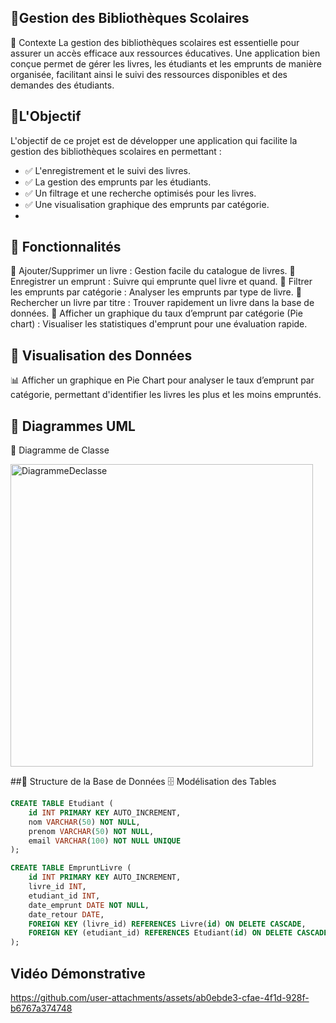 ## 📌Gestion des Bibliothèques Scolaires

📌 Contexte
La gestion des bibliothèques scolaires est essentielle pour assurer un accès efficace aux ressources éducatives. Une application bien conçue permet de gérer les livres, les étudiants et les emprunts de manière organisée, facilitant ainsi le suivi des ressources disponibles et des demandes des étudiants.

## 📌L'Objectif
L'objectif de ce projet est de développer une application qui facilite la gestion des bibliothèques scolaires en permettant :
- ✅ L'enregistrement et le suivi des livres.
- ✅ La gestion des emprunts par les étudiants.
- ✅ Un filtrage et une recherche optimisés pour les livres.
- ✅ Une visualisation graphique des emprunts par catégorie.
- 
## 📌 Fonctionnalités 
📍 Ajouter/Supprimer un livre : Gestion facile du catalogue de livres.
📍 Enregistrer un emprunt : Suivre qui emprunte quel livre et quand.
📍 Filtrer les emprunts par catégorie : Analyser les emprunts par type de livre.
📍 Rechercher un livre par titre : Trouver rapidement un livre dans la base de données.
📍 Afficher un graphique du taux d’emprunt par catégorie (Pie chart) : Visualiser les statistiques d'emprunt pour une évaluation rapide.

## 📌 Visualisation des Données
📊 Afficher un graphique en Pie Chart pour analyser le taux d’emprunt par catégorie, permettant d'identifier les livres les plus et les moins empruntés.


## 📌 Diagrammes UML
🎯 Diagramme de Classe


<img width="484" alt="DiagrammeDeclasse" src="https://github.com/user-attachments/assets/9933b904-02b6-41ee-9b0b-483504ac674a" />


##📌 Structure de la Base de Données
🗄️ Modélisation des Tables
```sql
CREATE TABLE Etudiant (
    id INT PRIMARY KEY AUTO_INCREMENT,
    nom VARCHAR(50) NOT NULL,
    prenom VARCHAR(50) NOT NULL,
    email VARCHAR(100) NOT NULL UNIQUE
);

CREATE TABLE EmpruntLivre (
    id INT PRIMARY KEY AUTO_INCREMENT,
    livre_id INT,
    etudiant_id INT,
    date_emprunt DATE NOT NULL,
    date_retour DATE,
    FOREIGN KEY (livre_id) REFERENCES Livre(id) ON DELETE CASCADE,
    FOREIGN KEY (etudiant_id) REFERENCES Etudiant(id) ON DELETE CASCADE
);
```
## Vidéo Démonstrative

https://github.com/user-attachments/assets/ab0ebde3-cfae-4f1d-928f-b6767a374748




